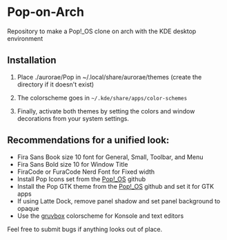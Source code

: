 # Pop-on-Arch
Repository to make a Pop!_OS clone on arch with the KDE desktop environment


## Installation

1. Place ./aurorae/Pop in ~/.local/share/aurorae/themes (create the directory if it doesn't exist)

1. The colorscheme goes in `~/.kde/share/apps/color-schemes`

1. Finally, activate both themes by setting the colors and window decorations from your system settings.

## Recommendations for a unified look:
  * Fira Sans Book size 10 font for General, Small, Toolbar, and Menu
  * Fira Sans Bold size 10 for Window Title
  * FiraCode or FuraCode Nerd Font for Fixed width
  * Install Pop Icons set from the [Pop!_OS](https://github.com/pop-os/icon-theme) github
  * Install the Pop GTK theme from the [Pop!_OS](https://github.com/pop-os/gtk-theme) github and set it for GTK apps
  * If using Latte Dock, remove panel shadow and set panel background to opaque
  * Use the [gruvbox](https://github.com/morhetz/gruvbox-contrib) colorscheme for Konsole and text editors

Feel free to submit bugs if anything looks out of place.
